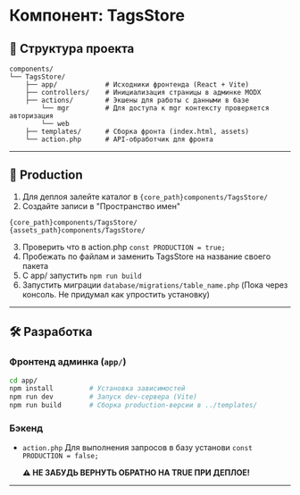 # Компонент: TagsStore

## 📁 Структура проекта

```
components/
└── TagsStore/
    ├── app/            # Исходники фронтенда (React + Vite)
    ├── controllers/    # Инициализация страницы в админке MODX
    ├── actions/        # Экшены для работы с данными в базе
        └── mgr         # Для доступа к mgr контексту проверяется авторизация
        └── web
    ├── templates/      # Сборка фронта (index.html, assets)
    └── action.php      # API-обработчик для фронта
```

---

## 🚀 Production

1. Для деплоя залейте каталог в `{core_path}components/TagsStore/`
2. Создайте записи в "Пространство имен"

```code
{core_path}components/TagsStore/
{assets_path}components/TagsStore/
```

3. Проверить что в action.php `const PRODUCTION = true;`
4. Пробежать по файлам и заменить TagsStore на название своего пакета
5. С app/ запустить `npm run build`
6. Запустить миграции `database/migrations/table_name.php` (Пока через консоль. Не придумал как упростить установку)

---

## 🛠️ Разработка

### Фронтенд админка (`app/`)

```bash
cd app/
npm install         # Установка зависимостей
npm run dev         # Запуск dev-сервера (Vite)
npm run build       # Сборка production-версии в ../templates/
```

### Бэкенд

- `action.php` Для выполнения запросов в базу установи
  `const PRODUCTION = false;`

  **⚠️ НЕ ЗАБУДЬ ВЕРНУТЬ ОБРАТНО НА TRUE ПРИ ДЕПЛОЕ!**

---
